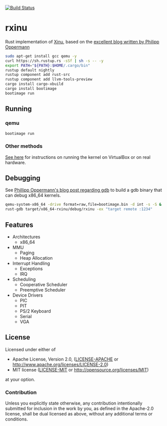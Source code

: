 [![Build Status](https://travis-ci.org/robert-w-gries/rxinu.svg?branch=master)](https://travis-ci.org/robert-w-gries/rxinu)

# rxinu
Rust implementation of [Xinu](https://github.com/xinu-os/xinu), based on the [excellent blog written by Philipp Oppermann](https://os.phil-opp.com/)

```bash
sudo apt-get install gcc qemu -y
curl https://sh.rustup.rs -sSf | sh -s -- -y
export PATH="${PATH}:$HOME/.cargo/bin"
rustup default nightly
rustup component add rust-src
rustup component add llvm-tools-preview
cargo install cargo-xbuild
cargo install bootimage
bootimage run
```

## Running

### qemu

```bash
bootimage run
```

### Other methods

[See here](https://os.phil-opp.com/minimal-rust-kernel/#virtualbox) for instructions on running the kernel on VirtualBox or on real hardware.

## Debugging

See [Phillipp Oppermann's blog post regarding gdb](https://os.phil-opp.com/set-up-gdb/) to build a gdb binary that can debug x86_64 kernels.

```bash
qemu-system-x86_64 -drive format=raw,file=bootimage.bin -d int -s -S &
rust-gdb target/x86_64-rxinu/debug/rxinu -ex "target remote :1234"
```

## Features

* Architectures
  * x86_64
* MMU
  * Paging
  * Heap Allocation
* Interrupt Handling
  * Exceptions
  * IRQ
* Scheduling
  * Cooperative Scheduler
  * Preemptive Scheduler
* Device Drivers
  * PIC
  * PIT
  * PS/2 Keyboard
  * Serial
  * VGA

## License

Licensed under either of

 * Apache License, Version 2.0, ([LICENSE-APACHE](LICENSE-APACHE) or http://www.apache.org/licenses/LICENSE-2.0)
 * MIT license ([LICENSE-MIT](LICENSE-MIT) or http://opensource.org/licenses/MIT)

at your option.

### Contribution

Unless you explicitly state otherwise, any contribution intentionally submitted
for inclusion in the work by you, as defined in the Apache-2.0 license, shall be dual licensed as above, without any
additional terms or conditions.
